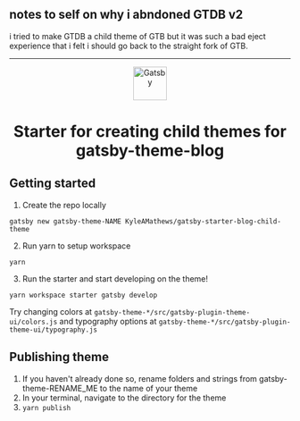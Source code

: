 ## notes to self on why i abndoned GTDB v2

i tried to make GTDB a child theme of GTB but it was such a bad eject experience that i felt i should go back to the straight fork of GTB.

---

<p align="center">
  <a href="https://www.gatsbyjs.org">
    <img alt="Gatsby" src="https://www.gatsbyjs.org/monogram.svg" width="60" />
  </a>
</p>
<h1 align="center">
  Starter for creating child themes for gatsby-theme-blog
</h1>

## Getting started

1. Create the repo locally

`gatsby new gatsby-theme-NAME KyleAMathews/gatsby-starter-blog-child-theme`

2. Run yarn to setup workspace

`yarn`

3. Run the starter and start developing on the theme!

`yarn workspace starter gatsby develop`

Try changing colors at `gatsby-theme-*/src/gatsby-plugin-theme-ui/colors.js` and typography options at `gatsby-theme-*/src/gatsby-plugin-theme-ui/typography.js`

## Publishing theme

1. If you haven't already done so, rename folders and strings from gatsby-theme-RENAME_ME to the name of your theme
2. In your terminal, navigate to the directory for the theme
3. `yarn publish`
